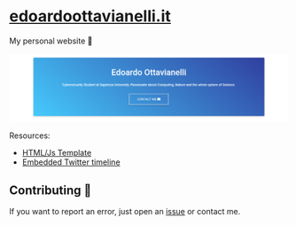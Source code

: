 # [edoardoottavianelli.it](https://www.edoardoottavianelli.it)

My personal website 💙

![wallpaper](https://github.com/edoardottt/edoardoottavianelli.it/blob/master/images/wallpaper.png)

Resources:

   - [HTML/Js Template](https://mdbootstrap.com)
   - [Embedded Twitter timeline](https://developer.twitter.com/en/docs/twitter-for-websites/timelines/overview)


Contributing 🤝
------

If you want to report an error, just open an [issue](https://github.com/edoardottt/edoardoottavianelli.it/issues) or contact me.

